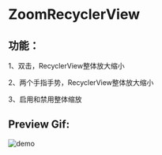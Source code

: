 # ZoomRecyclerView

## 功能：

1、双击，RecyclerView整体放大缩小

2、两个手指手势，RecyclerView整体放大缩小

3、启用和禁用整体缩放

## Preview Gif:

![demo](art/preview.gif)